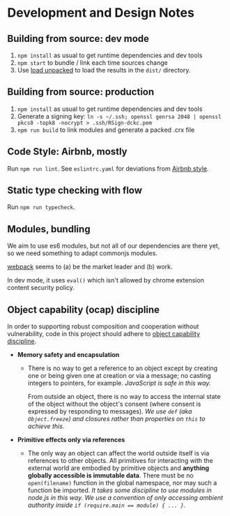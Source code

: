 # Development and Design Notes

## Building from source: dev mode

 1. `npm install` as usual to get runtime dependencies and dev tools
 2. `npm start` to bundle / link each time sources change
 3. Use [load unpacked][1] to load the results in the `dist/` directory.

[1]: https://developer.chrome.com/extensions/getstarted#unpacked

## Building from source: production

 1. `npm install` as usual to get runtime dependencies and dev tools
 2. Generate a signing key: `ln -s ~/.ssh; openssl genrsa 2048 | openssl pkcs8 -topk8 -nocrypt > .ssh/RSign-dckc.pem`
 2. `npm run build` to link modules and generate a packed .crx file

## Code Style: Airbnb, mostly

Run `npm run lint`. See `eslintrc.yaml` for deviations from [Airbnb
style][asg].

[asg]: https://github.com/airbnb/javascript#readme

## Static type checking with flow

Run `npm run typecheck`.


## Modules, bundling

We aim to use es6 modules, but not all of our dependencies
are there yet, so we need something to adapt commonjs modules.

[webpack][] seems to (a) be the market leader and (b) work.

[webpack]: https://webpack.js.org/guides/getting-started/

In dev mode, it uses `eval()` which isn't allowed by
chrome extension content security policy.


## Object capability (ocap) discipline

In order to supporting robust composition and cooperation without
vulnerability, code in this project should adhere to [object
capability discipline][ocap].

  - **Memory safety and encapsulation**
    - There is no way to get a reference to an object except by
      creating one or being given one at creation or via a message; no
      casting integers to pointers, for example. _JavaScript is safe
      in this way._

      From outside an object, there is no way to access the internal
      state of the object without the object's consent (where consent
      is expressed by responding to messages). _We use `def` (aka
      `Object.freeze`) and closures rather than properties on `this`
      to achieve this._

  - **Primitive effects only via references**
    - The only way an object can affect the world outside itself is
      via references to other objects. All primitives for interacting
      with the external world are embodied by primitive objects and
      **anything globally accessible is immutable data**. There must be
      no `open(filename)` function in the global namespace, nor may
      such a function be imported. _It takes some discipline to use
      modules in node.js in this way.  We use a convention
      of only accessing ambient authority inside `if (require.main ==
      module) { ... }`._

[ocap]: http://erights.org/elib/capability/ode/ode-capabilities.html
